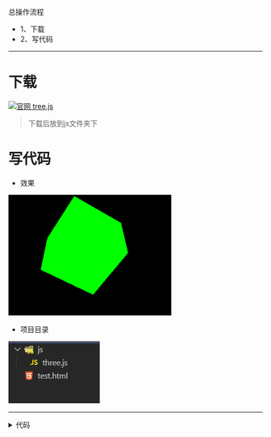 总操作流程
- 1、下载
- 2、写代码

***

# 下载

[![](https://img.shields.io/badge/官网-tree.js-yellow.svg "官网 tree.js")](https://threejs.org/build/three.js)

> 下载后放到js文件夹下

# 写代码

- 效果

![](image/1-1.gif)

- 项目目录

![](image/1-2.png)

***

<details>
<summary>代码</summary>

```html
<!--
 * @Descripttion: 
 * @version: 0.1
 * @Author: DK_Li
 * @Date: 2020-03-24 08:23:07
 * @LastEditors: DK_Li
 * @LastEditTime: 2020-03-24 08:38:37
 -->
<!DOCTYPE html>
<html>

<head>
    <meta charset="utf-8">
    <title>My first three.js app</title>
    <style>
        body {
            margin: 0;
        }

        canvas {
            display: block;
        }
    </style>
</head>

<body>
    <script src="js/three.js"></script>
    <script>
        var scene = new THREE.Scene();
        var camera = new THREE.PerspectiveCamera(75, window.innerWidth / window.innerHeight, 0.1, 1000);

        var renderer = new THREE.WebGLRenderer();
        renderer.setSize(window.innerWidth, window.innerHeight);
        document.body.appendChild(renderer.domElement);
        var geometry = new THREE.BoxGeometry();
        var material = new THREE.MeshBasicMaterial({
            color: 0x00ff00
        });
        var cube = new THREE.Mesh(geometry, material);
        scene.add(cube);

        camera.position.z = 5;

        function animate() {
            requestAnimationFrame(animate);
            cube.rotation.x += 0.01;
            cube.rotation.y += 0.01;
            renderer.render(scene, camera);
        }
        animate();
    </script>
</body>

</html>
```

</details>


